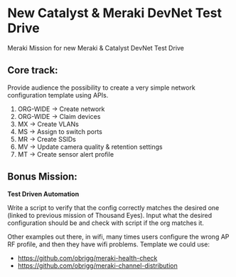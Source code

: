 # New Catalyst & Meraki DevNet Test Drive
Meraki Mission for new Meraki &amp; Catalyst DevNet Test Drive

## Core track:
Provide audience the possibility to create a very simple network configuration template using APIs. 

1. ORG-WIDE -> Create network
2. ORG-WIDE -> Claim devices
3. MX -> Create VLANs
4. MS -> Assign to switch ports
5. MR -> Create SSIDs
6. MV -> Update camera quality & retention settings
7. MT -> Create sensor alert profile

## Bonus Mission:

**Test Driven Automation**

Write a script to verify that the config correctly matches the desired one (linked to previous mission of Thousand Eyes).
Input what the desired configuration should be and check with script if the org matches it.

Other examples out there, in wifi, many times users configure the wrong AP RF profile, and then they have wifi problems. Template we could use:
- https://github.com/obrigg/meraki-health-check
- https://github.com/obrigg/meraki-channel-distribution


